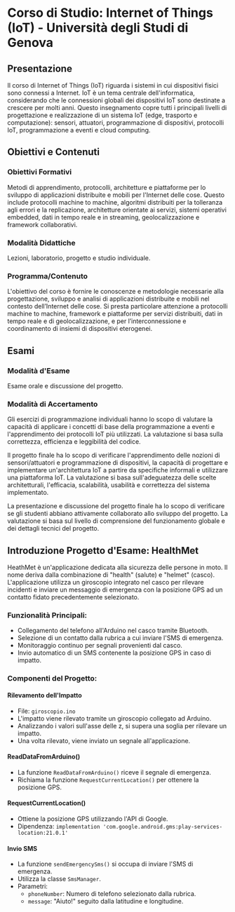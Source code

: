 # Corso di Studio: Internet of Things (IoT) - Università degli Studi di Genova

## Presentazione

Il corso di Internet of Things (IoT) riguarda i sistemi in cui dispositivi fisici sono connessi a Internet. IoT è un tema centrale dell'informatica, considerando che le connessioni globali dei dispositivi IoT sono destinate a crescere per molti anni. Questo insegnamento copre tutti i principali livelli di progettazione e realizzazione di un sistema IoT (edge, trasporto e computazione): sensori, attuatori, programmazione di dispositivi, protocolli IoT, programmazione a eventi e cloud computing.

## Obiettivi e Contenuti

### Obiettivi Formativi

Metodi di apprendimento, protocolli, architetture e piattaforme per lo sviluppo di applicazioni distribuite e mobili per l'Internet delle cose. Questo include protocolli machine to machine, algoritmi distribuiti per la tolleranza agli errori e la replicazione, architetture orientate ai servizi, sistemi operativi embedded, dati in tempo reale e in streaming, geolocalizzazione e framework collaborativi.

### Modalità Didattiche

Lezioni, laboratorio, progetto e studio individuale.

### Programma/Contenuto

L'obiettivo del corso è fornire le conoscenze e metodologie necessarie alla progettazione, sviluppo e analisi di applicazioni distribuite e mobili nel contesto dell’Internet delle cose. Si presta particolare attenzione a protocolli machine to machine, framework e piattaforme per servizi distribuiti, dati in tempo reale e di geolocalizzazione, e per l’interconnessione e coordinamento di insiemi di dispositivi eterogenei.

## Esami

### Modalità d'Esame

Esame orale e discussione del progetto.

### Modalità di Accertamento

Gli esercizi di programmazione individuali hanno lo scopo di valutare la capacità di applicare i concetti di base della programmazione a eventi e l'apprendimento dei protocolli IoT più utilizzati. La valutazione si basa sulla correttezza, efficienza e leggibilità del codice.

Il progetto finale ha lo scopo di verificare l'apprendimento delle nozioni di sensori/attuatori e programmazione di dispositivi, la capacità di progettare e implementare un'architettura IoT a partire da specifiche informali e utilizzare una piattaforma IoT. La valutazione si basa sull'adeguatezza delle scelte architetturali, l'efficacia, scalabilità, usabilità e correttezza del sistema implementato.

La presentazione e discussione del progetto finale ha lo scopo di verificare se gli studenti abbiano attivamente collaborato allo sviluppo del progetto. La valutazione si basa sul livello di comprensione del funzionamento globale e dei dettagli tecnici del progetto.

## Introduzione Progetto d'Esame: HealthMet

HeathMet è un'applicazione dedicata alla sicurezza delle persone in moto. Il nome deriva dalla combinazione di "health" (salute) e "helmet" (casco). L'applicazione utilizza un giroscopio integrato nel casco per rilevare incidenti e inviare un messaggio di emergenza con la posizione GPS ad un contatto fidato precedentemente selezionato.

### Funzionalità Principali:

- Collegamento del telefono all'Arduino nel casco tramite Bluetooth.
- Selezione di un contatto dalla rubrica a cui inviare l'SMS di emergenza.
- Monitoraggio continuo per segnali provenienti dal casco.
- Invio automatico di un SMS contenente la posizione GPS in caso di impatto.

### Componenti del Progetto:

#### Rilevamento dell'Impatto
- File: `giroscopio.ino`
- L'impatto viene rilevato tramite un giroscopio collegato ad Arduino.
- Analizzando i valori sull'asse delle z, si supera una soglia per rilevare un impatto.
- Una volta rilevato, viene inviato un segnale all'applicazione.

#### ReadDataFromArduino()
- La funzione `ReadDataFromArduino()` riceve il segnale di emergenza.
- Richiama la funzione `RequestCurrentLocation()` per ottenere la posizione GPS.

#### RequestCurrentLocation()
- Ottiene la posizione GPS utilizzando l'API di Google.
- Dipendenza: `implementation 'com.google.android.gms:play-services-location:21.0.1'`

#### Invio SMS
- La funzione `sendEmergencySms()` si occupa di inviare l'SMS di emergenza.
- Utilizza la classe `SmsManager`.
- Parametri:
  - `phoneNumber`: Numero di telefono selezionato dalla rubrica.
  - `message`: "Aiuto!" seguito dalla latitudine e longitudine.
